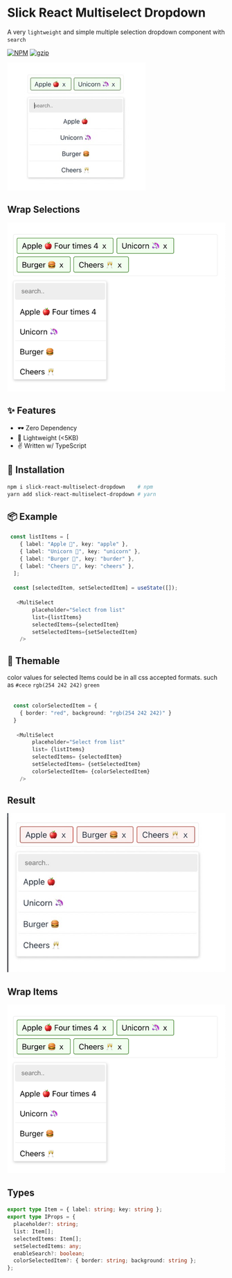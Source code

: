 # Slick React Multiselect Dropdown

A very `lightweight` and simple multiple selection dropdown component with `search`

[![NPM](https://img.shields.io/npm/v/slick-react-multiselect-dropdown.svg)](https://npm.im/slick-react-multiselect-dropdown)
[![gzip](https://badgen.net/bundlephobia/minzip/slick-react-multiselect-dropdown@latest)](https://bundlephobia.com/result?p=slick-react-multiselect-dropdownt@latest)

!["demo snapshot"](https://github.com/jitunayak/slick-react-multiselect-dropdown/blob/main/public/snapshot1.jpeg?raw=true)

## Wrap Selections

!["demo snapshot"](https://github.com/jitunayak/slick-react-multiselect-dropdown/blob/main/public/snapshot3.png?raw=true)

## ✨ Features

- 🕶 Zero Dependency
- 🍃 Lightweight (<5KB)
- ✌ Written w/ TypeScript

## 🔧 Installation

```bash
npm i slick-react-multiselect-dropdown    # npm
yarn add slick-react-multiselect-dropdown # yarn
```

## 📦 Example

```ts
 const listItems = [
    { label: "Apple 🍎", key: "apple" },
    { label: "Unicorn 🦄", key: "unicorn" },
    { label: "Burger 🍔", key: "burder" },
    { label: "Cheers 🥂", key: "cheers" },
  ];

  const [selectedItem, setSelectedItem] = useState([]);

   <MultiSelect
        placeholder="Select from list"
        list={listItems}
        selectedItems={selectedItem}
        setSelectedItems={setSelectedItem}
    />
```

## 💄 Themable

color values for selected Items could be in all css accepted formats. such as `#cece` `rgb(254 242 242)` `green`

```ts

  const colorSelectedItem = {
    { border: "red", background: "rgb(254 242 242)" }
  }

   <MultiSelect
        placeholder="Select from list"
        list= {listItems}
        selectedItems= {selectedItem}
        setSelectedItems= {setSelectedItem}
        colorSelectedItem= {colorSelectedItem}
    />
```

## Result

!["demo snapshot"](https://github.com/jitunayak/slick-react-multiselect-dropdown/blob/main/public/snapshot2.jpeg?raw=true)

## Wrap Items

!["demo snapshot"](https://github.com/jitunayak/slick-react-multiselect-dropdown/blob/main/public/snapshot3.png?raw=true)

## Types

```ts
export type Item = { label: string; key: string };
export type IProps = {
  placeholder?: string;
  list: Item[];
  selectedItems: Item[];
  setSelectedItems: any;
  enableSearch?: boolean;
  colorSelectedItem?: { border: string; background: string };
};
```
